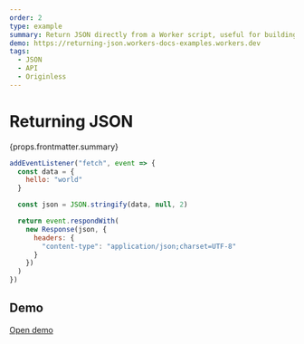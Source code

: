 ```yaml
---
order: 2
type: example
summary: Return JSON directly from a Worker script, useful for building APIs and middleware.
demo: https://returning-json.workers-docs-examples.workers.dev
tags:
  - JSON
  - API
  - Originless
---
```


# Returning JSON

<ContentColumn>
  <p>{props.frontmatter.summary}</p>
</ContentColumn>

```js
addEventListener("fetch", event => {
  const data = {
    hello: "world"
  }

  const json = JSON.stringify(data, null, 2)

  return event.respondWith(
    new Response(json, {
      headers: {
        "content-type": "application/json;charset=UTF-8"
      }
    })
  )
})
```

## Demo

<p><a href={props.frontmatter.demo}>Open demo</a></p>

<Demo src={props.frontmatter.demo} height="80"/>
